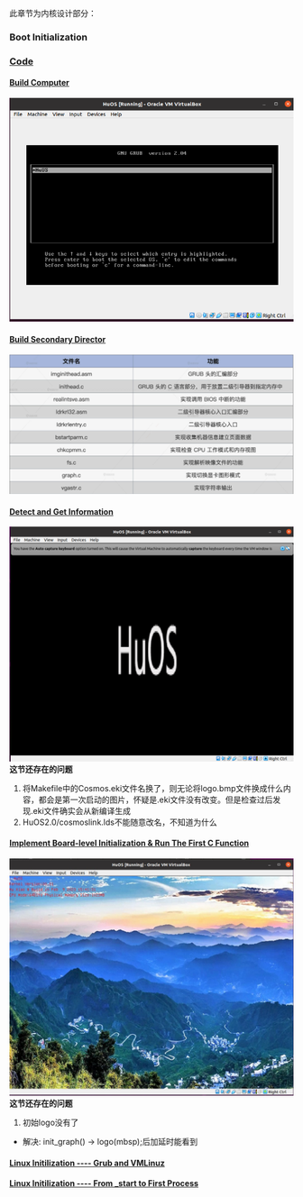 此章节为内核设计部分：   
### Boot Initialization
### [Code](./HuOS3.0/)
#### [Build Computer](./Build_Com/README.md)  
![结果](./Build_Com/images/res1.png)
#### [Build Secondary Director](./Build_sec_bootstrap/README.md)
![结果](./Build_sec_bootstrap/images/ldrkrl.png)
#### [Detect and Get Information](./Get_Info/README)
![结果](./Get_Info/images/res.png)
**这节还存在的问题**  
1. 将Makefile中的Cosmos.eki文件名换了，则无论将logo.bmp文件换成什么内容，都会是第一次启动的图片，怀疑是.eki文件没有改变。但是检查过后发现.eki文件确实会从新编译生成  
2. HuOS2.0/cosmoslink.lds不能随意改名，不知道为什么  
#### [Implement Board-level Initialization & Run The First C Function](./init_run_c_code/README.md)
![结果](./images/res3.jpg)
**这节还存在的问题**  
1. 初始logo没有了  
* 解决: init_graph() -> logo(mbsp);后加延时能看到
#### [Linux Initilization ---- Grub and VMLinuz](./linux_init1/GRUB_VMLinuz.md)
#### [Linux Initilization ---- From _start to First Process](./linux_init2/first_process.md)
